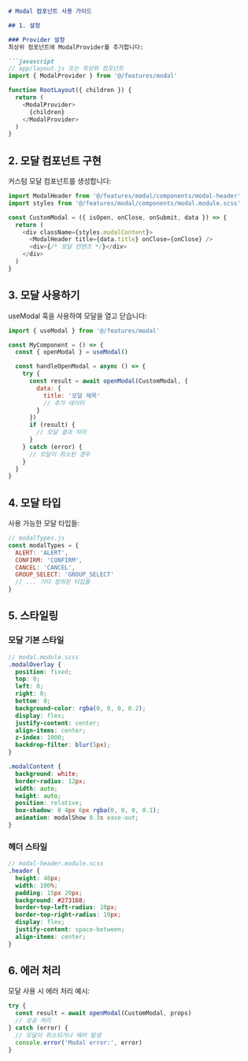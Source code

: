 ````markdown:src/features/modal/modal.usage.md
# Modal 컴포넌트 사용 가이드

## 1. 설정

### Provider 설정
최상위 컴포넌트에 ModalProvider를 추가합니다:

```javascript
// app/layout.js 또는 최상위 컴포넌트
import { ModalProvider } from '@/features/modal'

function RootLayout({ children }) {
  return (
    <ModalProvider>
      {children}
    </ModalProvider>
  )
}
````

## 2. 모달 컴포넌트 구현

커스텀 모달 컴포넌트를 생성합니다:

```javascript
import ModalHeader from '@/features/modal/components/modal-header'
import styles from '@/features/modal/components/modal.module.scss'

const CustomModal = ({ isOpen, onClose, onSubmit, data }) => {
  return (
    <div className={styles.modalContent}>
      <ModalHeader title={data.title} onClose={onClose} />
      <div>{/* 모달 컨텐츠 */}</div>
    </div>
  )
}
```

## 3. 모달 사용하기

useModal 훅을 사용하여 모달을 열고 닫습니다:

```javascript
import { useModal } from '@/features/modal'

const MyComponent = () => {
  const { openModal } = useModal()

  const handleOpenModal = async () => {
    try {
      const result = await openModal(CustomModal, {
        data: {
          title: '모달 제목'
          // 추가 데이터
        }
      })
      if (result) {
        // 모달 결과 처리
      }
    } catch (error) {
      // 모달이 취소된 경우
    }
  }
}
```

## 4. 모달 타입

사용 가능한 모달 타입들:

```javascript
// modalTypes.js
const modalTypes = {
  ALERT: 'ALERT',
  CONFIRM: 'CONFIRM',
  CANCEL: 'CANCEL',
  GROUP_SELECT: 'GROUP_SELECT'
  // ... 기타 정의된 타입들
}
```

## 5. 스타일링

### 모달 기본 스타일

```scss
// modal.module.scss
.modalOverlay {
  position: fixed;
  top: 0;
  left: 0;
  right: 0;
  bottom: 0;
  background-color: rgba(0, 0, 0, 0.2);
  display: flex;
  justify-content: center;
  align-items: center;
  z-index: 1000;
  backdrop-filter: blur(5px);
}

.modalContent {
  background: white;
  border-radius: 12px;
  width: auto;
  height: auto;
  position: relative;
  box-shadow: 0 4px 6px rgba(0, 0, 0, 0.1);
  animation: modalShow 0.3s ease-out;
}
```

### 헤더 스타일

```scss
// modal-header.module.scss
.header {
  height: 48px;
  width: 100%;
  padding: 15px 20px;
  background: #273168;
  border-top-left-radius: 10px;
  border-top-right-radius: 10px;
  display: flex;
  justify-content: space-between;
  align-items: center;
}
```

## 6. 에러 처리

모달 사용 시 에러 처리 예시:

```javascript
try {
  const result = await openModal(CustomModal, props)
  // 성공 처리
} catch (error) {
  // 모달이 취소되거나 에러 발생
  console.error('Modal error:', error)
}
```

```

```
